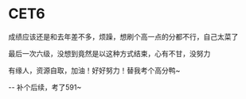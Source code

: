 # CET6

成绩应该还是和去年差不多，烦躁，想刷个高一点的分都不行，自己太菜了

最后一次六级，没想到竟然是以这种方式结束，心有不甘，没努力

有缘人，资源自取，加油！好好努力！替我考个高分鸭~

--
补个后续，考了591~

